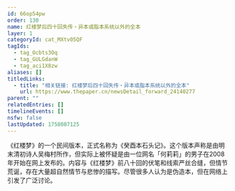 ```yaml
---
id: 66op54pw
order: 130
name: 红楼梦后四十回失传・异本或脂本系统以外的全本
layer: 1
categoryId: cat_MXtv05QF
tagIds:
  - tag_Ocbts3Oq
  - tag_GULGdanW
  - tag_aci1X8zw
aliases: []
titledLinks:
  - title: "相关链接: 红楼梦后四十回失传・异本或脂本系统以外的全本"
    url: https://www.thepaper.cn/newsDetail_forward_24140277
parent: ""
relatedEntries: []
timelineEvents: []
nsfw: false
lastUpdated: 1758087125
---
```


《红楼梦》的一个民间版本，正式名称为《癸酉本石头记》。这个版本声称是由明末清初诗人吴梅村所作，但实际上被怀疑是由一位网名「何莉莉」的男子在2008年开始在网上发布的。内容与《红楼梦》前八十回的伏笔和线索严丝合缝，但情节荒诞，存在大量超自然情节与悲惨的描写。尽管很多人认为是伪造本，但在网络上引发了广泛讨论。